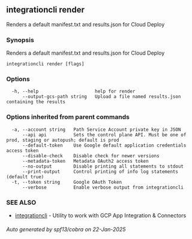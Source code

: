 ## integrationcli render

Renders a default manifest.txt and results.json for Cloud Deploy

### Synopsis

Renders a default manifest.txt and results.json for Cloud Deploy

```
integrationcli render [flags]
```

### Options

```
  -h, --help                     help for render
      --output-gcs-path string   Upload a file named results.json containing the results
```

### Options inherited from parent commands

```
  -a, --account string   Path Service Account private key in JSON
      --api api          Sets the control plane API. Must be one of prod, staging or autopush; default is prod
      --default-token    Use Google default application credentials access token
      --disable-check    Disable check for newer versions
      --metadata-token   Metadata OAuth2 access token
      --no-output        Disable printing all statements to stdout
      --print-output     Control printing of info log statements (default true)
  -t, --token string     Google OAuth Token
      --verbose          Enable verbose output from integrationcli
```

### SEE ALSO

* [integrationcli](integrationcli.md)	 - Utility to work with GCP App Integration & Connectors

###### Auto generated by spf13/cobra on 22-Jan-2025
